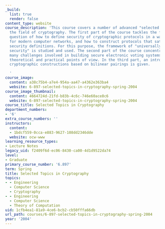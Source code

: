 ```yaml
---
_build:
  list: true
  render: false
content_type: website
course_description: 'This course covers a number of advanced "selected topics" in
  the field of cryptography. The first part of the course tackles the foundational
  question of how to define security of cryptographic protocols in a way that is appropriate
  for modern computer networks, and how to construct protocols that satisfy these
  security definitions. For this purpose, the framework of "universally composable
  security" is studied and used. The second part of the course concentrates on the
  many challenges involved in building secure electronic voting systems, from both
  theoretical and practical points of view. In the third part, an introduction to
  cryptographic constructions based on bilinear pairings is given.

  '
course_image:
  content: a38c75b4-a7e4-954a-aa47-a4362e363ba4
  website: 6-897-selected-topics-in-cryptography-spring-2004
course_image_thumbnail:
  content: 4664724d-21fd-b83b-4c6c-746e60ace8c6
  website: 6-897-selected-topics-in-cryptography-spring-2004
course_title: Selected Topics in Cryptography
department_numbers:
- '6'
extra_course_numbers: ''
instructors:
  content:
  - 1bdcf559-0cca-e883-9627-108dd2346dde
  website: ocw-www
learning_resource_types:
- Lecture Notes
legacy_uid: f2409f6d-ec06-8430-ca00-4d1d9522da74
level:
- Graduate
primary_course_number: '6.897'
term: Spring
title: Selected Topics in Cryptography
topics:
- - Engineering
  - Computer Science
  - Cryptography
- - Engineering
  - Computer Science
  - Theory of Computation
uid: 1cfb4ea1-81a9-4ce6-bcb2-cb50fffa66db
url_path: courses/6-897-selected-topics-in-cryptography-spring-2004
year: '2004'
---
```

